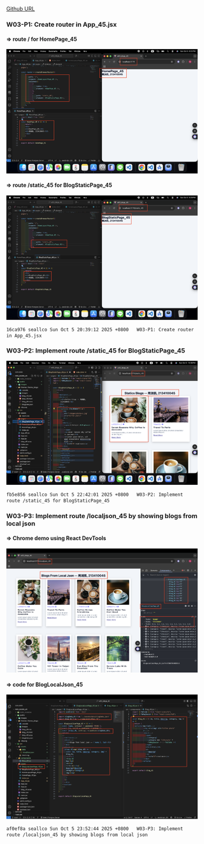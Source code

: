 [Github URL](https://github.com/seallco/1141-2N-demo-45.git)

### W03-P1: Create router in App_45.jsx
 
#### => route / for HomePage_45
 
![](w03-p1-1.png)
 
#### => route /static_45 for BlogStaticPage_45
 
![](w03-p1-2.png)
 
```
16ca976 seallco Sun Oct 5 20:39:12 2025 +0800   W03-P1: Create router in App_45.jsx
```

### W03-P2: Implement route /static_45 for BlogStaticPage_45
 
![](w03-p2.png)
 
```
fb5e856 seallco Sun Oct 5 22:42:01 2025 +0800   W03-P2: Implement route /static_45 for BlogStaticPage_45
```

### W03-P3: Implement route /localjson_45 by showing blogs from local json
 
#### => Chrome demo using React DevTools
 
![](w03-p3-1.png)
 
#### => code for BlogLocalJson_45
 
![](w03-p3-2.png)
 
```
af0ef8a seallco Sun Oct 5 23:52:44 2025 +0800   W03-P3: Implement route /localjson_45 by showing blogs from local json
```